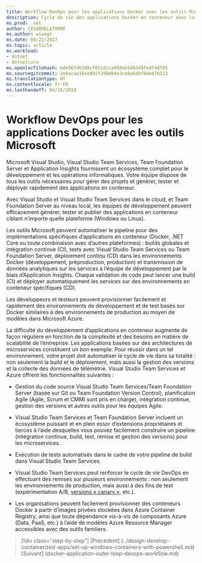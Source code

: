 ```yaml
---
title: Workflow DevOps pour les applications Docker avec les outils Microsoft
description: Cycle de vie des applications Docker en conteneur avec la plateforme et les outils Microsoft (workflow DevOps avec les outils Microsoft)
ms.prod: .net
author: CESARDELATORRE
ms.author: wiwagn
ms.date: 09/22/2017
ms.topic: article
ms.workload:
- dotnet
- dotnetcore
ms.openlocfilehash: bde96fd6348cf651dcca988eb546549fedf4df85
ms.sourcegitcommit: 2e8acae16ae802f2d6d04e3ce0a6dbf04e476513
ms.translationtype: HT
ms.contentlocale: fr-FR
ms.lasthandoff: 04/18/2018
---
```

# <a name="docker-application-devops-workflow-with-microsoft-tools"></a>Workflow DevOps pour les applications Docker avec les outils Microsoft

Microsoft Visual Studio, Visual Studio Team Services, Team Foundation Server et Application Insights fournissent un écosystème complet pour le développement et les opérations informatiques. Votre équipe dispose de tous les outils nécessaires pour gérer des projets et générer, tester et déployer rapidement des applications en conteneur.

Avec Visual Studio et Visual Studio Team Services dans le cloud, et Team Foundation Server au niveau local, les équipes de développement peuvent efficacement générer, tester et publier des applications en conteneur ciblant n’importe quelle plateforme (Windows ou Linux).

Les outils Microsoft peuvent automatiser le pipeline pour des implémentations spécifiques d’applications en conteneur (Docker, .NET Core ou toute combinaison avec d’autres plateformes) : builds globales et intégration continue (CI), tests avec Visual Studio Team Services ou Team Foundation Server, déploiement continu (CD) dans les environnements Docker (développement, préproduction, production) et transmission de données analytiques sur les services à l’équipe de développement par le biais d’Application Insights. Chaque validation de code peut lancer une build (CI) et déployer automatiquement les services sur des environnements en conteneur spécifiques (CD).

Les développeurs et testeurs peuvent provisionner facilement et rapidement des environnements de développement et de test basés sur Docker similaires à des environnements de production au moyen de modèles dans Microsoft Azure.

La difficulté du développement d’applications en conteneur augmente de façon régulière en fonction de la complexité et des besoins en matière de scalabilité de l’entreprise. Les applications basées sur des architectures de microservices constituent un bon exemple. Pour réussir dans un tel environnement, votre projet doit automatiser le cycle de vie dans sa totalité : non seulement la build et le déploiement, mais aussi la gestion des versions et la collecte des données de télémétrie. Visual Studio Team Services et Azure offrent les fonctionnalités suivantes :

-   Gestion du code source Visual Studio Team Services/Team Foundation Server (basée sur Git ou Team Foundation Version Control), planification Agile (Agile, Scrum et CMMI sont pris en charge), intégration continue, gestion des versions et autres outils pour les équipes Agile.

-   Visual Studio Team Services et Team Foundation Server incluent un écosystème puissant et en plein essor d’extensions propriétaires et tierces à l’aide desquelles vous pouvez facilement construire un pipeline (intégration continue, build, test, remise et gestion des versions) pour les microservices.

-   Exécution de tests automatisés dans le cadre de votre pipeline de build dans Visual Studio Team Services.

-   Visual Studio Team Services peut renforcer le cycle de vie DevOps en effectuant des remises sur plusieurs environnements : non seulement les environnements de production, mais aussi à des fins de test (expérimentation A/B, [versions « canary »](https://martinfowler.com/bliki/CanaryRelease.html), etc.).

-   Les organisations peuvent facilement provisionner des conteneurs Docker à partir d’images privées stockées dans Azure Container Registry, ainsi que toute dépendance vis-à-vis de composants Azure (Data, PaaS, etc.) à l’aide de modèles Azure Resource Manager accessibles avec des outils familiers.


>[!div class="step-by-step"]
[Précédent] (../design-develop-containerized-apps/set-up-windows-containers-with-powershell.md) [Suivant] (docker-application-outer-loop-devops-workflow.md)
